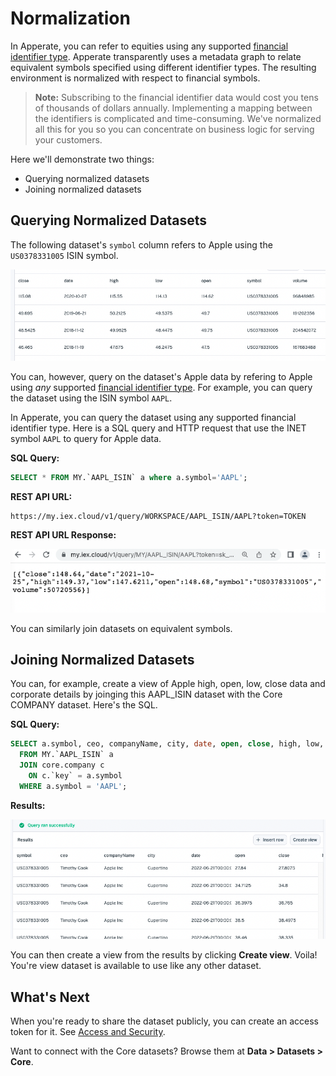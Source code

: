 # Normalization

In Apperate, you can refer to equities using any supported [financial identifier type](../../reference/financial-identifiers.md). Apperate transparently uses a metadata graph to relate equivalent symbols specified using different identifier types. The resulting environment is normalized with respect to financial symbols.

> **Note:** Subscribing to the financial identifier data would cost you tens of thousands of dollars annually. Implementing a mapping between the identifiers is complicated and time-consuming. We've normalized all this for you so you can concentrate on business logic for serving your customers.

Here we'll demonstrate two things:

- Querying normalized datasets
- Joining normalized datasets

## Querying Normalized Datasets

The following dataset's `symbol` column refers to Apple using the `US0378331005` ISIN symbol.

![](./normalization/apple-isin.png)

You can, however, query on the dataset's Apple data by refering to Apple using *any* supported [financial identifier type](../../reference/financial-identifiers.md). For example, you can query the dataset using the ISIN symbol `AAPL`.

In Apperate, you can query the dataset using any supported financial identifier type. Here is a SQL query and HTTP request that use the INET symbol `AAPL` to query for Apple data.

**SQL Query:**

```sql
SELECT * FROM MY.`AAPL_ISIN` a where a.symbol='AAPL';
```

**REST API URL:**

```
https://my.iex.cloud/v1/query/WORKSPACE/AAPL_ISIN/AAPL?token=TOKEN
```

**REST API URL Response:**

![](./normalization/apple-isin-query-url-response.png)

You can similarly join datasets on equivalent symbols.

## Joining Normalized Datasets

You can, for example, create a view of Apple high, open, low, close data and corporate details by joinging this AAPL_ISIN dataset with the Core COMPANY dataset. Here's the SQL.

**SQL Query:**

```sql
SELECT a.symbol, ceo, companyName, city, date, open, close, high, low, volume, ceo, companyName, city
  FROM MY.`AAPL_ISIN` a
  JOIN core.company c
    ON c.`key` = a.symbol 
  WHERE a.symbol = 'AAPL';
```

**Results:**

![](./normalization/join-aapl-w-isin-symbol.png)

You can then create a view from the results by clicking **Create view**. Voila! You're view dataset is available to use like any other dataset.

## What's Next

When you're ready to share the dataset publicly, you can create an access token for it. See [Access and Security](../../administration/access-and-security.md).

Want to connect with the Core datasets? Browse them at **Data > Datasets > Core**.